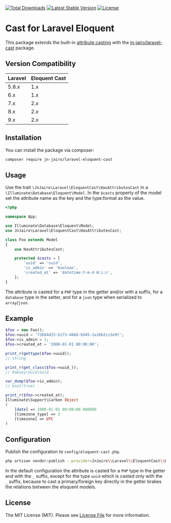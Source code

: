 [![Total Downloads](https://poser.pugx.org/jn-jairo/laravel-eloquent-cast/downloads)](https://packagist.org/packages/jn-jairo/laravel-eloquent-cast)
[![Latest Stable Version](https://poser.pugx.org/jn-jairo/laravel-eloquent-cast/v/stable)](https://packagist.org/packages/jn-jairo/laravel-eloquent-cast)
[![License](https://poser.pugx.org/jn-jairo/laravel-eloquent-cast/license)](https://packagist.org/packages/jn-jairo/laravel-eloquent-cast)

# Cast for Laravel Eloquent

This package extends the built-in [attribute casting](https://laravel.com/docs/eloquent-mutators#attribute-casting)
with the [jn-jairo/laravel-cast](https://github.com/jn-jairo/laravel-cast) package.

## Version Compatibility

 Laravel  | Eloquent Cast
:---------|:----------
 5.8.x    | 1.x
 6.x      | 1.x
 7.x      | 2.x
 8.x      | 2.x
 9.x      | 2.x

## Installation

You can install the package via composer:

```bash
composer require jn-jairo/laravel-eloquent-cast
```
## Usage

Use the trait `\JnJairo\Laravel\EloquentCast\HasAttributesCast` in a `\Illuminate\Database\Eloquent\Model`.
In the `$casts` property of the model set the attribute name as the key and the type:format as the value.

```php
<?php

namespace App;

use Illuminate\Database\Eloquent\Model;
use JnJairo\Laravel\EloquentCast\HasAttributesCast;

class Foo extends Model
{
    use HasAttributesCast;

    protected $casts = [
        'uuid' => 'uuid',
        'is_admin' => 'boolean',
        'created_at' => 'datetime:Y-m-d H:i:s',
    ];
}
```

The attribute is casted for a `PHP` type in the getter and/or with a suffix, for a `database` type in the setter, and for a `json` type when serialized to `array`/`json`.

## Example

```php
$foo = new Foo();
$foo->uuid = '72684d25-b173-468d-8d45-2a10b2cc3e9f';
$foo->is_admin = 1;
$foo->created_at = '2000-01-01 00:00:00';

print_r(gettype($foo->uuid));
// string

print_r(get_class($foo->uuid_));
// Ramsey\Uuid\Uuid

var_dump($foo->is_admin);
// bool(true)

print_r($foo->created_at);
Illuminate\Support\Carbon Object
(
    [date] => 2000-01-01 00:00:00.000000
    [timezone_type] => 3
    [timezone] => UTC
)
```

## Configuration

Publish the configuration to `config/eloquent-cast.php`.

```bash
php artisan vendor:publish --provider=JnJairo\\Laravel\\EloquentCast\\EloquentCastServiceProvider
```

In the default configuration the attribute is casted for a `PHP` type in the getter and with the `_` suffix, except for the type `uuid` which is casted only with the `_` suffix,
because to cast a primary/foreign key directly in the getter brakes the relations between the eloquent models.

## License

The MIT License (MIT). Please see [License File](LICENSE.md) for more information.
